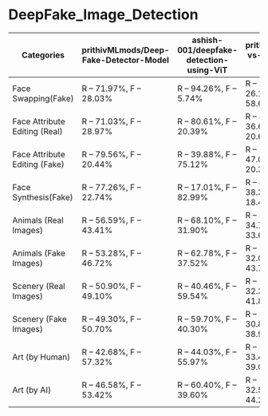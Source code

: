 # DeepFake_Image_Detection

| Categories                    | prithivMLmods/Deep-Fake-Detector-Model | ashish-001/deepfake-detection-using-ViT | prithivMLmods/AI-vs-Deepfake-vs-Real | openai/clip-vit-base-patch32 | dima806/ai_vs_real_image_detection | dima806/deepfake_vs_real_image_detection | prithivMLmods/Deep-Fake-Detector-v2-Model |
| ----------------------------- | -------------------------------------- | --------------------------------------- | ------------------------------------ | ---------------------------- | ---------------------------------- | ---------------------------------------- | ----------------------------------------- |
| Face Swapping(Fake)           | R – 71.97%, F – 28.03%                 | R – 94.26%, F – 5.74%                   | R – 58.65%, D – 26.18%, A – 58.65%   | R – 70.49%, F – 29.51%       | R – 25.03%, F – 74.97%             | R – 94.73%, F – 5.27%                    | R – 24.43%, D – 75.57%                    |
| Face Attribute Editing (Real) | R – 71.03%, F – 28.97%                 | R – 80.61%, F – 20.39%                  | R – 42.72%, D – 36.63%, A – 20.66%   | R – 77.07%, F – 22.93%       | R – 30.94%, F – 69.06%             | R – 72.34%, F – 27.66%                   | R – 40.67%, F – 59.33%                    |
| Face Attribute Editing (Fake) | R – 79.56%, F – 20.44%                 | R – 39.88%, F – 75.12%                  | R – 32.60%, D – 47.05%, A – 20.35%   | R – 65.17%, F – 34.83%       | R – 20.29%, F – 79.71%             | R – 39.09%, F – 60.91%                   | R – 45.48%, F – 54.52%                    |
| Face Synthesis(Fake)          | R – 77.26%, F – 22.74%                 | R – 17.01%, F – 82.99%                  | R – 43.17%, D – 38.39%, A – 18.45%   | R – 63.79%, F – 36.21%       | R – 33.85%, F – 66.15%             | R – 43.13%, F – 56.87%                   | R – 41.62%, F – 58.38%                    |
| Animals (Real Images)         | R – 56.59%, F – 43.41%                 | R – 68.10%, F – 31.90%                  | R – 31.54%, D – 34.79%, A – 33.67%   | R – 48.23%, F – 51.77%       | R – 29.59%, F – 70.41%             | R – 69.13%, F – 30.87%                   | R – 42.76%, F – 57.24%                    |
| Animals (Fake Images)         | R – 53.28%, F – 46.72%                 | R – 62.78%, F – 37.52%                  | R – 24.20%, D – 32.09%, A – 43.71%   | R – 41.95%, F – 58.05%       | R – 25.41%, F – 74.59%             | R – 79.77%, F – 20.23%                   | R – 34.15%, F – 65.85%                    |
| Scenery (Real Images)         | R – 50.90%, F – 49.10%                 | R – 40.46%, F – 59.54%                  | R – 25.75%, D – 32.39%, A – 41.86%   | R – 27.60%, F – 72.40%       | R – 8.16%, F – 91.84%              | R – 66.98%, F – 33.02%                   | R – 40.86%, F – 59.14%                    |
| Scenery (Fake Images)         | R – 49.30%, F – 50.70%                 | R – 59.70%, F – 40.30%                  | R – 30.18%, D – 30.89%, A – 38.94%   | R – 58.26%, F – 41.74%       | R – 14.35%, F – 85.65%             | R – 81.10%, F – 18.90%                   | R – 38.21%, F – 61.79%                    |
| Art (by Human)                | R – 42.68%, F – 57.32%                 | R – 44.03%, F – 55.97%                  | R – 27.57%, D – 33.40%, A – 39.03%   | R – 3.69%, F – 96.31%        | R – 17.95%, F – 82.05%             | R – 82.54%, F – 17.46%                   | R – 36.96%, F – 63.04%                    |
| Art (by AI)                   | R – 46.58%, F – 53.42%                 | R – 60.40%, F – 39.60%                  | R – 23.24%, D – 32.52%, A – 44.24%   | R – 22.48%, F – 77.52%       | R – 9.27%, F – 90.73%              | R – 86.67%, F – 13.33%                   | R – 34.07%, F – 5.93%                     |
